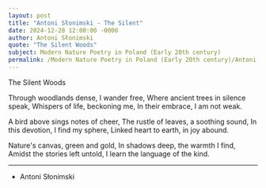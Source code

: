 ```yaml
---
layout: post
title: "Antoni Słonimski - The Silent"
date: 2024-12-28 12:00:00 -0000
author: Antoni Słonimski
quote: "The Silent Woods"
subject: Modern Nature Poetry in Poland (Early 20th century)
permalink: /Modern Nature Poetry in Poland (Early 20th century)/Antoni Słonimski/Antoni Słonimski - The Silent
---
```


The Silent Woods

Through woodlands dense, I wander free,
Where ancient trees in silence speak,
Whispers of life, beckoning me,
In their embrace, I am not weak.

A bird above sings notes of cheer,
The rustle of leaves, a soothing sound,
In this devotion, I find my sphere,
Linked heart to earth, in joy abound.

Nature's canvas, green and gold,
In shadows deep, the warmth I find,
Amidst the stories left untold,
I learn the language of the kind.

---

- Antoni Słonimski
